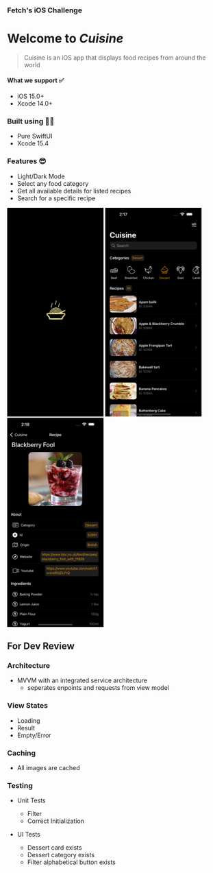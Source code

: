 ### Fetch's iOS Challenge

 # Welcome to *Cuisine*
> Cuisine is an iOS app that displays food recipes from around the world

#### What we support ✅
- iOS 15.0+
- Xcode 14.0+

### Built using 👷🏻
- Pure SwiftUI
- Xcode 15.4

### Features 😎
- Light/Dark Mode
- Select any food category
- Get all available details for listed recipes
- Search for a specific recipe
<p>
<img src="CuisineLaunchLogo.png" width="225" height="487.5">
<img src="Simulator Screenshot - Clone 1 of iPhone 15 Pro Max - 2024-06-08 at 14.17.50.png" width="225" height="487.5">
<img src="Simulator Screenshot - Clone 1 of iPhone 15 Pro Max - 2024-06-08 at 14.18.15.png" width="225" height="487.5">
</p>


## For Dev Review

### Architecture
- MVVM with an integrated service architecture
  - seperates enpoints and requests from view model

### View States
- Loading
- Result
- Empty/Error

### Caching
- All images are cached

### Testing
- Unit Tests
  - Filter
  - Correct Initialization
    
- UI Tests
  - Dessert card exists
  - Dessert category exists
  - Filter alphabetical button exists
